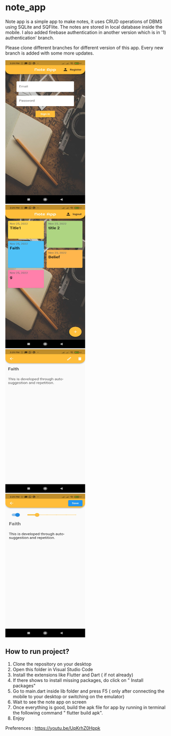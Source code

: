 # note_app

Note app is a simple app to make notes, it uses CRUD operations of DBMS using SQLite and SQFlite. The notes are stored in local database inside the mobile.
I also added firebase authentication in another version which is in '1) authentication' branch.

Please clone different branches for different version of this app. Every new branch is added with some more updates.

<div class="row">
  <div class="column">
    <img src="readme_images/ss1.jpeg" alt="Authentication" width="250" height="450">
  </div>
  <div class="column">
    <img src="readme_images/ss2.jpeg" alt="Home" width="250" height="450">
  </div>
  <div class="column">
    <img src="readme_images/ss3.jpeg" alt="Note Widget" width="250" height="450">
  </div>
 <div class="column">
  <img src="readme_images/ss4.jpeg" alt="Note Edit" width="250" height="450">
  </div>
</div>

## How to run project?

1) Clone the repository on your desktop
2) Open this folder in Visual Studio Code
3) Install the extensions like Flutter and Dart ( if not already)
4) If there shows to install missing packages, do click on " Install packages" 
5) Go to main.dart inside lib folder and press F5 ( only after connecting the mobile to your desktop or switching on the emulator)
6) Wait to see the note app on screen
8) Once everything is good, build the apk file for app by running in terminal the following command " flutter build apk".
9) Enjoy 
 
 Preferences : https://youtu.be/UpKrhZ0Hppk
